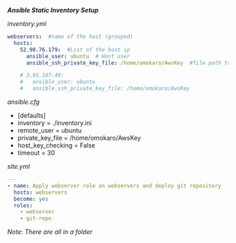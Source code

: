 ***Ansible Static Inventory Setup***

*inventory.yml*
```yml
webservers:  #name of the host (grouped)
  hosts:
    52.90.76.179:  #List of the host ip
      ansible_user: ubuntu  # Host user
      ansible_ssh_private_key_file: /home/omokaro/AwsKey  #file path to the private key on the control node, it must tally with the ec2 instance key-name

    # 3.95.187.49:
    #   ansible_user: ubuntu
    #   ansible_ssh_private_key_file: /home/omokaro/AwsKey
```

*ansible.cfg*

- [defaults]
- inventory = ./inventory.ini
- remote_user = ubuntu
- private_key_file = /home/omokaro/AwsKey
- host_key_checking = False
- timeout = 30

<!-- *here is the inventory.ini*
- [webservers]
- 54.164.102.89 ansible_user=ubuntu ansible_ssh_private_key_file=/home/omokaro/AwsKey
- 3.95.187.49 ansible_user=ubuntu ansible_ssh_private_key_file=/home/omokaro/AwsKey -->

*site.yml*
```yml
---
- name: Apply webserver role on webservers and deploy git repository
  hosts: webservers
  become: yes
  roles:
    - webserver
    - git-repo
```    
*Note: There are all in a folder*